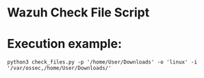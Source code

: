 Wazuh Check File Script
======================= 


# Execution example: 
    
   `python3 check_files.py -p '/home/User/Downloads' -o 'linux' -i '/var/ossec,/home/User/Downloads/'`